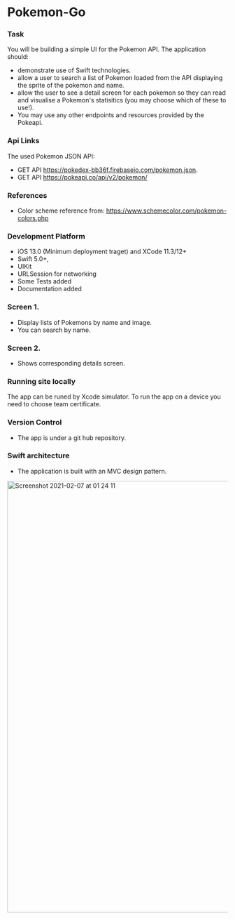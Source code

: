 # Pokemon-Go

### Task
You will be building a simple UI for the Pokemon API.
The application should:
- demonstrate use of Swift technologies.
- allow a user to search a list of Pokemon loaded from the API displaying the sprite of the pokemon and name.
- allow the user to see a detail screen for each pokemon so they can read and visualise a Pokemon's statisitics (you may choose which of these to use!).
- You may use any other endpoints and resources provided by the Pokeapi.

### Api Links
The used Pokemon JSON API:
- GET API https://pokedex-bb36f.firebaseio.com/pokemon.json.
- GET API https://pokeapi.co/api/v2/pokemon/

### References
- Color scheme reference from: https://www.schemecolor.com/pokemon-colors.php

### Development Platform
- iOS 13.0 (Minimum deployment traget) and XCode 11.3/12+
- Swift 5.0+,
- UIKit
- URLSession for networking
- Some Tests added
- Documentation added

### Screen 1. 
- Display lists of Pokemons by name and image.
- You can search by name.

### Screen 2. 
- Shows corresponding details screen.

### Running site locally
The app can be runed by Xcode simulator.
To run the app on a device you need to choose team certificate.

### Version Control
- The app is under a git hub repository.

### Swift architecture
- The application is built with an MVC design pattern.
<img width="984" alt="Screenshot 2021-02-07 at 01 24 11" src="https://user-images.githubusercontent.com/30974420/107134178-a337a880-68e7-11eb-9a19-c969bc8bd233.png">
